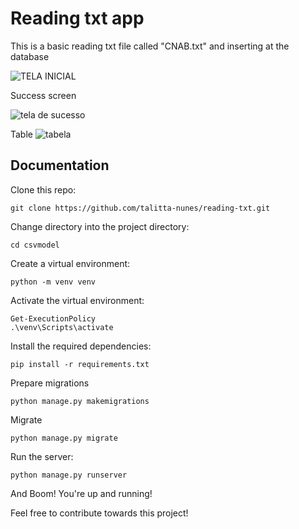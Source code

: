 # Reading txt app

This is a basic reading txt file called "CNAB.txt" and inserting at the database


![TELA INICIAL](https://github.com/talitta-nunes/reading-txt/assets/70520439/49f6ec0b-c81c-4464-85e3-5f450f08117d)

Success screen

![tela de sucesso](https://github.com/talitta-nunes/reading-txt/assets/70520439/8cb06042-13df-42f4-b05f-98ebb5a42613)

Table
![tabela](https://github.com/talitta-nunes/reading-txt/assets/70520439/b07e1547-709b-4636-aa29-68cf9aef7b11)

## Documentation

Clone this repo:
```
git clone https://github.com/talitta-nunes/reading-txt.git
```
Change directory into the project directory:
```
cd csvmodel
```
Create a virtual environment:
```
python -m venv venv
```
Activate the virtual environment:
```
Get-ExecutionPolicy
.\venv\Scripts\activate  
```
Install the required dependencies:
```
pip install -r requirements.txt
```
Prepare migrations
```
python manage.py makemigrations
```
Migrate
```
python manage.py migrate
```
Run the server:
```
python manage.py runserver
```
And Boom! You're up and running!

Feel free to contribute towards this project!

